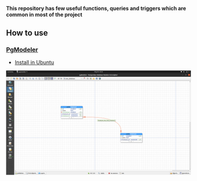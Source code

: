 #### This repository has few useful functions, queries and triggers which are common in most of the project

## How to use

 ### [PgModeler](PgModeler)
 * [Install in Ubuntu](pgmodeler/build_pgmodeler_from_source_ubuntu.md)


![PgModeler](pgmodeler/Ubuntu.png)

